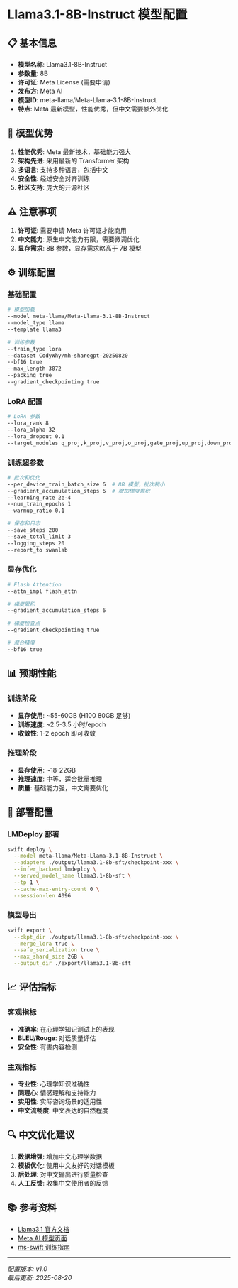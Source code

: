 # Llama3.1-8B-Instruct 模型配置

## 📋 基本信息

- **模型名称**: Llama3.1-8B-Instruct
- **参数量**: 8B
- **许可证**: Meta License (需要申请)
- **发布方**: Meta AI
- **模型ID**: meta-llama/Meta-Llama-3.1-8B-Instruct
- **特点**: Meta 最新模型，性能优秀，但中文需要额外优化

## 🚀 模型优势

1. **性能优秀**: Meta 最新技术，基础能力强大
2. **架构先进**: 采用最新的 Transformer 架构
3. **多语言**: 支持多种语言，包括中文
4. **安全性**: 经过安全对齐训练
5. **社区支持**: 庞大的开源社区

## ⚠️ 注意事项

1. **许可证**: 需要申请 Meta 许可证才能商用
2. **中文能力**: 原生中文能力有限，需要微调优化
3. **显存需求**: 8B 参数，显存需求略高于 7B 模型

## ⚙️ 训练配置

### 基础配置
```bash
# 模型加载
--model meta-llama/Meta-Llama-3.1-8B-Instruct
--model_type llama
--template llama3

# 训练参数
--train_type lora
--dataset CodyWhy/mh-sharegpt-20250820
--bf16 true
--max_length 3072
--packing true
--gradient_checkpointing true
```

### LoRA 配置
```bash
# LoRA 参数
--lora_rank 8
--lora_alpha 32
--lora_dropout 0.1
--target_modules q_proj,k_proj,v_proj,o_proj,gate_proj,up_proj,down_proj
```

### 训练超参数
```bash
# 批次和优化
--per_device_train_batch_size 6  # 8B 模型，批次稍小
--gradient_accumulation_steps 6  # 增加梯度累积
--learning_rate 2e-4
--num_train_epochs 1
--warmup_ratio 0.1

# 保存和日志
--save_steps 200
--save_total_limit 3
--logging_steps 20
--report_to swanlab
```

### 显存优化
```bash
# Flash Attention
--attn_impl flash_attn

# 梯度累积
--gradient_accumulation_steps 6

# 梯度检查点
--gradient_checkpointing true

# 混合精度
--bf16 true
```

## 📊 预期性能

### 训练阶段
- **显存使用**: ~55-60GB (H100 80GB 足够)
- **训练速度**: ~2.5-3.5 小时/epoch
- **收敛性**: 1-2 epoch 即可收敛

### 推理阶段
- **显存使用**: ~18-22GB
- **推理速度**: 中等，适合批量推理
- **质量**: 基础能力强，中文需要优化

## 🔧 部署配置

### LMDeploy 部署
```bash
swift deploy \
  --model meta-llama/Meta-Llama-3.1-8B-Instruct \
  --adapters ./output/llama3.1-8b-sft/checkpoint-xxx \
  --infer_backend lmdeploy \
  --served_model_name llama3.1-8b-sft \
  --tp 1 \
  --cache-max-entry-count 0 \
  --session-len 4096
```

### 模型导出
```bash
swift export \
  --ckpt_dir ./output/llama3.1-8b-sft/checkpoint-xxx \
  --merge_lora true \
  --safe_serialization true \
  --max_shard_size 2GB \
  --output_dir ./export/llama3.1-8b-sft
```

## 📈 评估指标

### 客观指标
- **准确率**: 在心理学知识测试上的表现
- **BLEU/Rouge**: 对话质量评估
- **安全性**: 有害内容检测

### 主观指标
- **专业性**: 心理学知识准确性
- **同理心**: 情感理解和支持能力
- **实用性**: 实际咨询场景的适用性
- **中文流畅度**: 中文表达的自然程度

## 🔍 中文优化建议

1. **数据增强**: 增加中文心理学数据
2. **模板优化**: 使用中文友好的对话模板
3. **后处理**: 对中文输出进行质量检查
4. **人工反馈**: 收集中文使用者的反馈

## 📚 参考资料

- [Llama3.1 官方文档](https://github.com/meta-llama/llama3)
- [Meta AI 模型页面](https://ai.meta.com/llama/)
- [ms-swift 训练指南](https://github.com/modelscope/swift)

---

*配置版本: v1.0*  
*最后更新: 2025-08-20*
